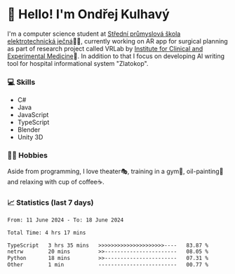 # 👋 Hello! I'm Ondřej Kulhavý

I'm a computer science student at [Střední průmyslová škola elektrotechnická ječná](https://www.spsejecna.cz/)👨‍🎓, currently working on AR app for surgical planning as part of research project called VRLab by [Institute for Clinical and Experimental Medicine](https://www.ikem.cz/en/)🏥.
In addition to that I focus on developing AI writing tool for hospital informational system "Zlatokop".

### 💻 Skills
- C#
- Java
- JavaScript
- TypeScript
- Blender
- Unity 3D

### 🏋️‍♂️ Hobbies

Aside from programming, I love theater🎭, training in a gym💪, oil-painting🎨 and relaxing with cup of coffee☕.
### 📈 Statistics (last 7 days)
<!--START_SECTION:waka-->

```txt
From: 11 June 2024 - To: 18 June 2024

Total Time: 4 hrs 17 mins

TypeScript   3 hrs 35 mins   >>>>>>>>>>>>>>>>>>>>>----   83.87 %
netrw        20 mins         >>-----------------------   08.05 %
Python       18 mins         >>-----------------------   07.31 %
Other        1 min           -------------------------   00.77 %
```

<!--END_SECTION:waka-->



